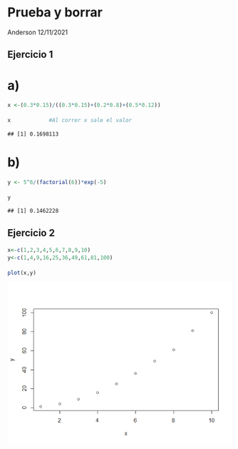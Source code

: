 Prueba y borrar
================
Anderson
12/11/2021

## Ejercicio 1

# a)

``` r
x <-(0.3*0.15)/((0.3*0.15)+(0.2*0.8)+(0.5*0.12))

x            #Al correr x sale el valor
```

    ## [1] 0.1698113

# b)

``` r
y <- 5^6/(factorial(6))*exp(-5)

y
```

    ## [1] 0.1462228

## Ejercicio 2

``` r
x<-c(1,2,3,4,5,6,7,8,9,10)
y<-c(1,4,9,16,25,36,49,61,81,100)

plot(x,y)
```

![](Sesion-4-prueba_files/figure-gfm/unnamed-chunk-3-1.png)<!-- -->
